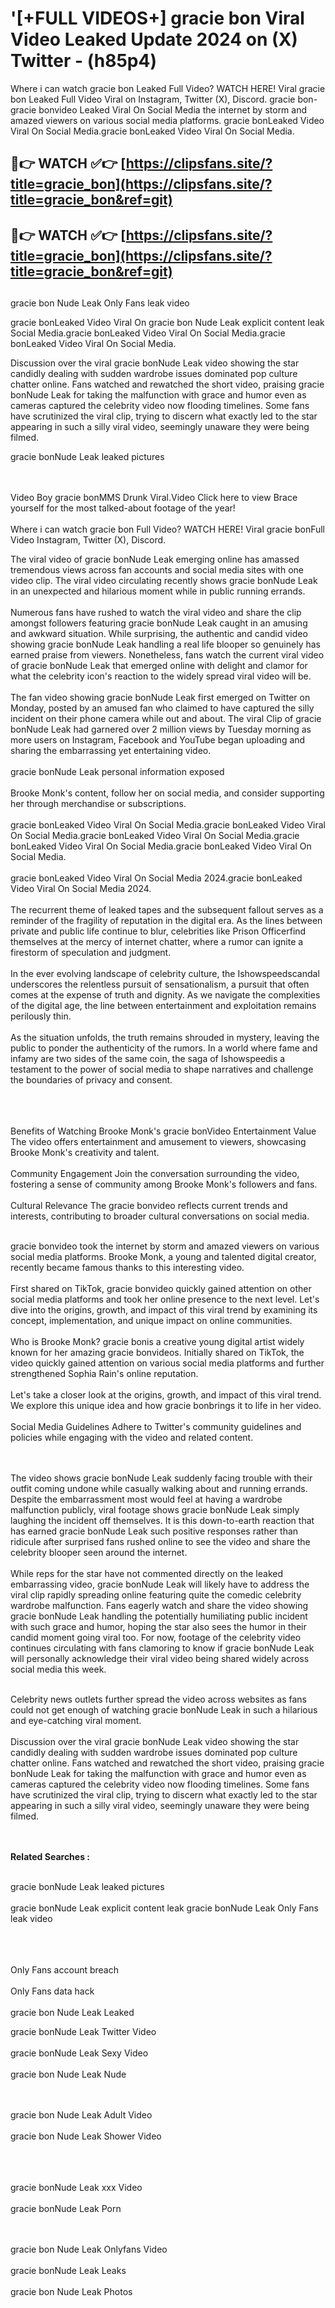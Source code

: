 #  '[+FULL VIDEOS+] gracie bon Viral Video Leaked Update 2024 on (X) Twitter - (h85p4)

Where i can watch gracie bon Leaked Full Video? WATCH HERE! Viral gracie bon Leaked Full Video Viral on Instagram, Twitter (X), Discord.
gracie bon- gracie bonvideo Leaked Viral On Social Media the internet by storm and amazed viewers on various social media platforms.
gracie bonLeaked Video Viral On Social Media.gracie bonLeaked Video Viral On Social Media.




## 🔴👉 WATCH ✅👉 [https://clipsfans.site/?title=gracie_bon](https://clipsfans.site/?title=gracie_bon&ref=git)


## 🔴👉 WATCH ✅👉 [https://clipsfans.site/?title=gracie_bon](https://clipsfans.site/?title=gracie_bon&ref=git)
##


gracie bon Nude Leak Only Fans leak video 


gracie bonLeaked Video Viral On  gracie bon Nude Leak explicit content leak Social Media.gracie bonLeaked Video Viral On Social Media.gracie bonLeaked Video Viral On Social Media.



Discussion over the viral gracie bonNude Leak video showing the star candidly dealing with sudden wardrobe issues dominated pop culture chatter online. Fans watched and rewatched the short video, praising gracie bonNude Leak for taking the malfunction with grace and humor even as cameras captured the celebrity video now flooding timelines. Some fans have scrutinized the viral clip, trying to discern what exactly led to the star appearing in such a silly viral video, seemingly unaware they were being filmed.


gracie bonNude Leak leaked pictures


  <br>

  <br>
Video Boy gracie bonMMS Drunk Viral.Video Click here to view Brace yourself for the most talked-about footage of the year!
<br><br>
Where i can watch gracie bon Full Video? WATCH HERE! Viral gracie bonFull Video Instagram, Twitter (X), Discord.

The viral video of gracie bonNude Leak emerging online has amassed tremendous views across fan accounts and social media sites with one video clip. The viral video circulating recently shows gracie bonNude Leak in an unexpected and hilarious moment while in public running errands.
<br><br>
Numerous fans have rushed to watch the viral video and share the clip amongst followers featuring gracie bonNude Leak caught in an amusing and awkward situation. While surprising, the authentic and candid video showing gracie bonNude Leak handling a real life blooper so genuinely has earned praise from viewers. Nonetheless, fans watch the current viral video of gracie bonNude Leak that emerged online with delight and clamor for what the celebrity icon's reaction to the widely spread viral video will be.
<br><br>
The fan video showing gracie bonNude Leak first emerged on Twitter on Monday, posted by an amused fan who claimed to have captured the silly incident on their phone camera while out and about. The viral Clip of gracie bonNude Leak had garnered over 2 million views by Tuesday morning as more users on Instagram, Facebook and YouTube began uploading and sharing the embarrassing yet entertaining video.
<br><br>
gracie bonNude Leak personal information exposed
<br><br>
Brooke Monk's content, follow her on social media, and consider supporting her through merchandise or subscriptions.
<br><br>
gracie bonLeaked Video Viral On Social Media.gracie bonLeaked Video Viral On Social Media.gracie bonLeaked Video Viral On Social Media.gracie bonLeaked Video Viral On Social Media.gracie bonLeaked Video Viral On Social Media.
<br><br>
gracie bonLeaked Video Viral On Social Media 2024.gracie bonLeaked Video Viral On Social Media 2024.
<br><br>
The recurrent theme of leaked tapes and the subsequent fallout serves as a reminder of the fragility of reputation in the digital era. As the lines between private and public life continue to blur, celebrities like Prison Officerfind themselves at the mercy of internet chatter, where a rumor can ignite a firestorm of speculation and judgment.
<br><br>
In the ever evolving landscape of celebrity culture, the Ishowspeedscandal underscores the relentless pursuit of sensationalism, a pursuit that often comes at the expense of truth and dignity. As we navigate the complexities of the digital age, the line between entertainment and exploitation remains perilously thin.
<br><br>
As the situation unfolds, the truth remains shrouded in mystery, leaving the public to ponder the authenticity of the rumors. In a world where fame and infamy are two sides of the same coin, the saga of Ishowspeedis a testament to the power of social media to shape narratives and challenge the boundaries of privacy and consent.
<br><br>

<br><br>
Benefits of Watching Brooke Monk's gracie bonVideo Entertainment Value The video offers entertainment and amusement to viewers, showcasing Brooke Monk's creativity and talent.
<br><br>
Community Engagement Join the conversation surrounding the video, fostering a sense of community among Brooke Monk's followers and fans.
<br><br>
Cultural Relevance The gracie bonvideo reflects current trends and interests, contributing to broader cultural conversations on social media.
<br><br>


gracie bonvideo took the internet by storm and amazed viewers on various social media platforms. Brooke Monk, a young and talented digital creator, recently became famous thanks to this interesting video.
<br><br>
First shared on TikTok, gracie bonvideo quickly gained attention on other social media platforms and took her online presence to the next level. Let's dive into the origins, growth, and impact of this viral trend by examining its concept, implementation, and unique impact on online communities.
<br><br>
Who is Brooke Monk? gracie bonis a creative young digital artist widely known for her amazing gracie bonvideos. Initially shared on TikTok, the video quickly gained attention on various social media platforms and further strengthened Sophia Rain's online reputation.
<br><br>
Let's take a closer look at the origins, growth, and impact of this viral trend. We explore this unique idea and how gracie bonbrings it to life in her video.
<br><br>
Social Media Guidelines Adhere to Twitter's community guidelines and policies while engaging with the video and related content.


<br><br>
The video shows gracie bonNude Leak suddenly facing trouble with their outfit coming undone while casually walking about and running errands. Despite the embarrassment most would feel at having a wardrobe malfunction publicly, viral footage shows gracie bonNude Leak simply laughing the incident off themselves. It is this down-to-earth reaction that has earned gracie bonNude Leak such positive responses rather than ridicule after surprised fans rushed online to see the video and share the celebrity blooper seen around the internet.
<br><br>
While reps for the star have not commented directly on the leaked embarrassing video, gracie bonNude Leak will likely have to address the viral clip rapidly spreading online featuring quite the comedic celebrity wardrobe malfunction. Fans eagerly watch and share the video showing gracie bonNude Leak handling the potentially humiliating public incident with such grace and humor, hoping the star also sees the humor in their candid moment going viral too. For now, footage of the celebrity video continues circulating with fans clamoring to know if gracie bonNude Leak will personally acknowledge their viral video being shared widely across social media this week.
<br><br>

Celebrity news outlets further spread the video across websites as fans could not get enough of watching gracie bonNude Leak in such a hilarious and eye-catching viral moment.
<br><br>
Discussion over the viral gracie bonNude Leak video showing the star candidly dealing with sudden wardrobe issues dominated pop culture chatter online. Fans watched and rewatched the short video, praising gracie bonNude Leak for taking the malfunction with grace and humor even as cameras captured the celebrity video now flooding timelines. Some fans have scrutinized the viral clip, trying to discern what exactly led to the star appearing in such a silly viral video, seemingly unaware they were being filmed.


<br><br>
<strong>Related Searches :</strong>
<br><br>

gracie bonNude Leak leaked pictures
<br><br>
gracie bonNude Leak explicit content leak
gracie bonNude Leak Only Fans leak video
<br><br>

<br><br>
Only Fans account breach
<br><br>
Only Fans data hack
<br><br>
gracie bon Nude Leak Leaked

gracie bonNude Leak Twitter Video
<br><br>
gracie bonNude Leak Sexy Video
<br><br>
gracie bon Nude Leak Nude

<br><br>
gracie bon Nude Leak Adult Video
<br><br>
gracie bon Nude Leak Shower Video
<br><br>

<br><br>
gracie bonNude Leak xxx Video
<br><br>
gracie bonNude Leak Porn

<br><br>
gracie bon Nude Leak Onlyfans Video
<br><br>
gracie bonNude Leak Leaks
<br><br>
gracie bon Nude Leak Photos